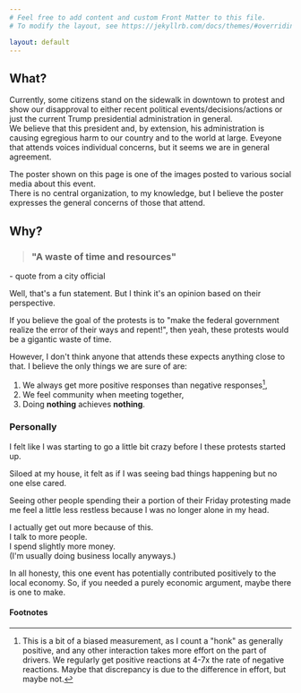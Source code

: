 ```yaml
---
# Feel free to add content and custom Front Matter to this file.
# To modify the layout, see https://jekyllrb.com/docs/themes/#overriding-theme-defaults

layout: default
---
```


## What?

Currently, some citizens stand on the sidewalk in downtown to protest 
and show our disapproval to either recent political events/decisions/actions
or just the current Trump presidential administration in general.  
We believe that this president and, by extension, his administration is 
causing egregious harm to our country and to the world at large.
Eveyone that attends voices individual concerns, but it seems we are in general
agreement.

The poster shown on this page is one of the images posted to various social media
about this event.  
There is no central organization, to my knowledge, but I believe the poster
expresses the general concerns of those that attend.


## Why?


> ### "A waste of time and resources"
\- quote from a city official

Well, that's a fun statement.
But I think it's an opinion based on their perspective. 

If you believe the goal of the protests is to 
"make the federal government realize the error 
of their ways and repent!", then yeah, these
protests would be a gigantic waste of time. 

However, I don't think anyone that attends these expects
anything close to that. 
I believe the only things we are sure of are:
1. We always get more positive responses than negative responses[^pos-v-neg],
2. We feel community when meeting together,
3. Doing **nothing** achieves **nothing**.


### Personally
I felt like I was starting to go a little bit crazy 
before I these protests started up.

Siloed at my house, it felt as if I was seeing bad things happening but no one else cared.  

Seeing other people spending their a portion of their Friday protesting made me feel a little less restless
because I was no longer alone in my head.

I actually get out more because of this.  
I talk to more people.   
I spend slightly more money.  
(I'm usually doing business locally anyways.)

In all honesty, this one event has potentially contributed positively to the local economy. 
So, if you needed a purely economic argument, maybe there is one to make. 

#### Footnotes
[^pos-v-neg]: This is a bit of a biased measurement, as I count a "honk" as generally positive, and any other interaction takes more effort on the part of drivers. We regularly get positive reactions at 4-7x the rate of negative reactions. Maybe that discrepancy is due to the difference in effort, but maybe not. 